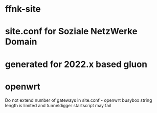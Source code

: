 
# ffnk-site
# site.conf for Soziale NetzWerke Domain
# generated for 2022.x based gluon
# openwrt

Do not extend number of gateways in site.conf  - openwrt busybox string length is limited and tunneldigger startscript may fail
